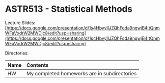 # ASTR513 - Statistical Methods

Lecture Slides: [https://docs.google.com/presentation/d/1s4HbvyIIJZQhFcda9ngwjB4ltQnmWFaVxdrW2MWDjc8/edit?usp=sharing](https://docs.google.com/presentation/d/1s4HbvyIIJZQhFcda9ngwjB4ltQnmWFaVxdrW2MWDjc8/edit?usp=sharing)

Directories:

| Name | Contents |
|:-----|:---------|
| HW   | My completed homeworks are in subdirectories |
